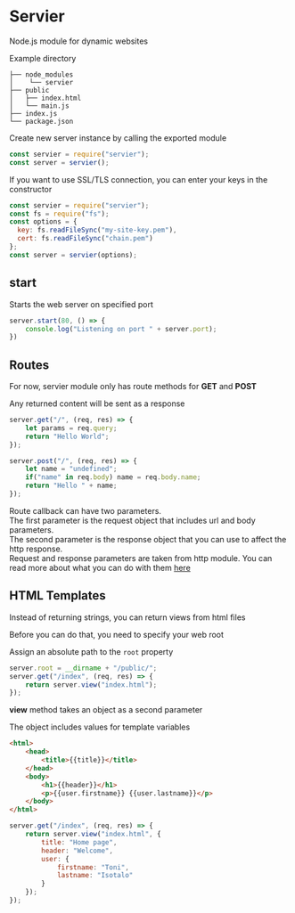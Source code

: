 # Servier
Node.js module for dynamic websites

Example directory

```
├── node_modules
│    └── servier
├── public
│   ├── index.html
│   └── main.js
├── index.js
└── package.json
```

Create new server instance by calling the exported module

```javascript
const servier = require("servier");
const server = servier();
```

If you want to use SSL/TLS connection, you can enter your keys in the constructor

```javascript
const servier = require("servier");
const fs = require("fs");
const options = {
  key: fs.readFileSync("my-site-key.pem"),
  cert: fs.readFileSync("chain.pem")
};
const server = servier(options);
```

<h2>start</h2>
Starts the web server on specified port

```javascript
server.start(80, () => {
    console.log("Listening on port " + server.port);
})
```

<h2>Routes</h2>
For now, servier module only has route methods for <b>GET</b> and <b>POST</b>

Any returned content will be sent as a response

```javascript
server.get("/", (req, res) => {
    let params = req.query;
    return "Hello World";
});

server.post("/", (req, res) => {
    let name = "undefined";
    if("name" in req.body) name = req.body.name;
    return "Hello " + name;
});
```

Route callback can have two parameters.    
The first parameter is the request object that includes url and body parameters.    
The second parameter is the response object that you can use to affect the http response.    
Request and response parameters are taken from http module. You can read more about what you can do with them <a href="https://nodejs.org/api/http.html">here</a>    

<h2>HTML Templates</h2>    
Instead of returning strings, you can return views from html files  

Before you can do that, you need to specify your web root    

Assign an absolute path to the `root` property    

```javascript
server.root = __dirname + "/public/";
server.get("/index", (req, res) => {
    return server.view("index.html");
});
```

<b>view</b> method takes an object as a second parameter

The object includes values for template variables

```html
<html>
    <head>
        <title>{{title}}</title>
    </head>
    <body>
        <h1>{{header}}</h1>
        <p>{{user.firstname}} {{user.lastname}}</p>
    </body>
</html>
```

```javascript
server.get("/index", (req, res) => {
    return server.view("index.html", {
        title: "Home page",
        header: "Welcome",
        user: {
            firstname: "Toni",
            lastname: "Isotalo"
        }
    });
});
```
